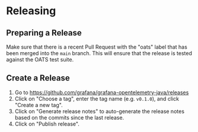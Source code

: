 # Releasing

## Preparing a Release

Make sure that there is a recent Pull Request with the "oats" label that has been merged into the `main` branch.
This will ensure that the release is tested against the OATS test suite.

## Create a Release

1. Go to <https://github.com/grafana/grafana-opentelemetry-java/releases>
2. Click on "Choose a tag", enter the tag name (e.g. `v0.1.0`), and click "Create a new tag".
3. Click on "Generate release notes" to auto-generate the release notes based on the commits since the last release.
4. Click on "Publish release".
